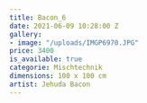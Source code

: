 ```yaml
---
title: Bacon_6
date: 2021-06-09 10:28:00 Z
gallery:
- image: "/uploads/IMGP6970.JPG"
price: 3400
is_available: true
categorie: Mischtechnik
dimensions: 100 x 100 cm
artist: Jehuda Bacon
---
```


